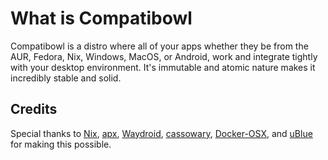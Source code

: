 # What is Compatibowl
Compatibowl is a distro where all of your apps whether they be from the AUR, Fedora, Nix, Windows, MacOS, or Android, work and integrate tightly with your desktop environment. It's immutable and atomic nature makes it incredibly stable and solid.

## Credits
Special thanks to [Nix](https://nixos.org/guides/how-nix-works), [apx](https://documentation.vanillaos.org/docs/apx), [Waydroid](https://waydro.id/), [cassowary](https://github.com/casualsnek/cassowary), [Docker-OSX](https://github.com/sickcodes/Docker-OSX), and [uBlue](https://universal-blue.org/) for making this possible.
